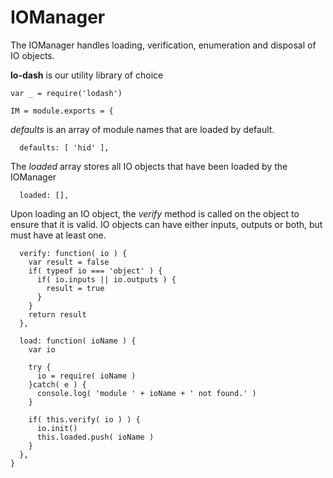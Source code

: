 IOManager
=========
The IOManager handles loading, verification, enumeration and disposal of IO objects.

**lo-dash** is our utility library of choice

    var _ = require('lodash')
		
    IM = module.exports = {
      

*defaults* is an array of module names that are loaded by default.

      defaults: [ 'hid' ],

The *loaded* array stores all IO objects that have been loaded by the IOManager			

      loaded: [],

Upon loading an IO object, the *verify* method is called on the object to ensure that it is valid. IO objects can have either inputs, outputs or both, but must have at least one.

      verify: function( io ) {
        var result = false
        if( typeof io === 'object' ) {
          if( io.inputs || io.outputs ) {
            result = true
          }
        }
        return result
      },
      
      load: function( ioName ) {
        var io
        
        try {
          io = require( ioName )
        }catch( e ) {
          console.log( 'module ' + ioName + ' not found.' )  
        }
        
        if( this.verify( io ) ) {
          io.init()
          this.loaded.push( ioName )
        }
      },
    }
